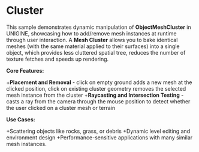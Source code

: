 # Cluster

This sample demonstrates dynamic manipulation of **ObjectMeshCluster** in UNIGINE, showcasing how to add/remove mesh instances at runtime through user interaction. A **Mesh Cluster** allows you to bake identical meshes (with the same material applied to their surfaces) into a single object, which provides less cluttered spatial tree, reduces the number of texture fetches and speeds up rendering.

**Core Features:**

+**Placement and Removal** - click on empty ground adds a new mesh at the clicked position, click on existing cluster geometry removes the selected mesh instance from the cluster
+**Raycasting and Intersection Testing** - casts a ray from the camera through the mouse position to detect whether the user clicked on a cluster mesh or terrain

**Use Cases:**

+Scattering objects like rocks, grass, or debris
+Dynamic level editing and environment design
+Performance-sensitive applications with many similar mesh instances.